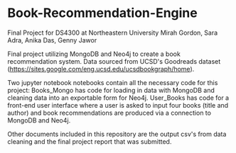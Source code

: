 # Book-Recommendation-Engine
Final Project for DS4300 at Northeastern University
Mirah Gordon, Sara Adra, Anika Das, Genny Jawor

Final project utilizing MongoDB and Neo4j to create a book recommendation system.
Data sourced from UCSD's Goodreads dataset (https://sites.google.com/eng.ucsd.edu/ucsdbookgraph/home).

Two jupyter notebook notebooks contain all the necessary code for this project:
Books_Mongo has code for loading in data with MongoDB and cleaning data into an exportable form for Neo4j.
User_Books has code for a front-end user interface where a user is asked to input four books (title and author) and book recommendations are produced via a connection to MongoDB and Neo4j.

Other documents included in this repository are the output csv's from data cleaning and the final project report that was submitted.
